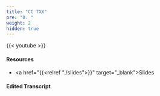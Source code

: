 ```yaml
---
title: "CC 7XX"
pre: "0. "
weight: 2
hidden: true
---
```



{{< youtube  >}}

#### Resources

* <a href="{{<relref "./slides">}}" target="_blank">Slides</a>

#### Edited Transcript

